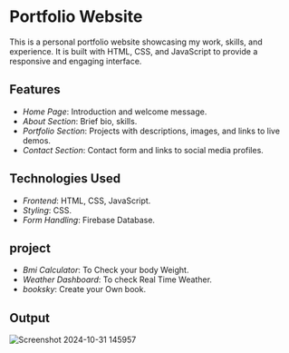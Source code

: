 # Portfolio Website

This is a personal portfolio website showcasing my work, skills, and experience. It is built with HTML, CSS, and JavaScript to provide a responsive and engaging interface.

## Features

- *Home Page*: Introduction and welcome message.
- *About Section*: Brief bio, skills.
- *Portfolio Section*: Projects with descriptions, images, and links to live demos.
- *Contact Section*: Contact form and links to social media profiles.

## Technologies Used

- *Frontend*: HTML, CSS, JavaScript.
- *Styling*: CSS.
- *Form Handling*: Firebase Database.

## project 

- *Bmi Calculator*: To Check your body Weight.
- *Weather Dashboard*: To check Real Time Weather.
- *booksky*: Create your Own book.

## Output

  ![Screenshot 2024-10-31 145957](https://github.com/user-attachments/assets/cbdedb3f-fa53-43cc-8b79-a33c530b5372)

